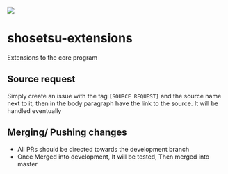 [![](https://jitpack.io/v/Doomsdayrs/shosetsu-extensions.svg)](https://jitpack.io/#Doomsdayrs/shosetsu-extensions)
# shosetsu-extensions

Extensions to the core program


## Source request
Simply create an issue with the tag `[SOURCE REQUEST]` and the source name next to it, then in the body paragraph have the link to the source. It will be handled eventually

## Merging/ Pushing changes
- All PRs should be directed towards the development branch
- Once Merged into development, It will be tested, Then merged into master
